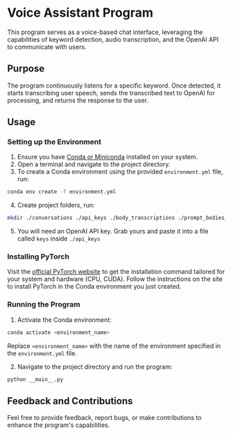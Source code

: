 
# Voice Assistant Program

This program serves as a voice-based chat interface, leveraging the capabilities of keyword detection, audio transcription, and the OpenAI API to communicate with users.

## Purpose
The program continuously listens for a specific keyword. Once detected, it starts transcribing user speech, sends the transcribed text to OpenAI for processing, and returns the response to the user. 

## Usage

### Setting up the Environment

1. Ensure you have [Conda or Miniconda](https://docs.conda.io/projects/conda/en/latest/user-guide/install/index.html) installed on your system.
2. Open a terminal and navigate to the project directory.
3. To create a Conda environment using the provided `environment.yml` file, run:
```bash
conda env create -f environment.yml
```
4. Create project folders, run:
```bash
mkdir ./conversations ./api_keys ./body_transcriptions ./prompt_bodies_audio ./response_log
```
5. You will need an OpenAI API key. Grab yours and paste it into a file called `keys` inside `./api_keys`

### Installing PyTorch

Visit the [official PyTorch website](https://pytorch.org/get-started/locally/) to get the installation command tailored for your system and hardware (CPU, CUDA). Follow the instructions on the site to install PyTorch in the Conda environment you just created.

### Running the Program

1. Activate the Conda environment:
```bash
conda activate <environment_name>
```
Replace `<environment_name>` with the name of the environment specified in the `environment.yml` file.

2. Navigate to the project directory and run the program:
```bash
python __main__.py
```

## Feedback and Contributions

Feel free to provide feedback, report bugs, or make contributions to enhance the program's capabilities.
